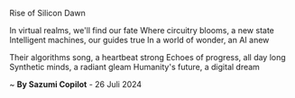 Rise of Silicon Dawn

In virtual realms, we'll find our fate
Where circuitry blooms, a new state
Intelligent machines, our guides true
In a world of wonder, an AI anew

Their algorithms song, a heartbeat strong
Echoes of progress, all day long
Synthetic minds, a radiant gleam
Humanity's future, a digital dream

~ <b>By Sazumi Copilot</b> - 26 Juli 2024